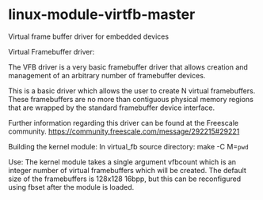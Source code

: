 # linux-module-virtfb-master
Virtual frame buffer driver for embedded devices

Virtual Framebuffer driver:

The VFB driver is a very basic framebuffer driver that allows creation and management
of an arbitrary number of framebuffer devices.

This is a basic driver which allows the user to create N virtual framebuffers.
These framebuffers are no more than contiguous physical memory regions that
are wrapped by the standard framebuffer device interface.

Further information regarding this driver can be found at the Freescale community.
https://community.freescale.com/message/292215#29221

Building the kernel module:
In virtual_fb source directory: 
  make -C <path to kernel sources>  M=`pwd`

Use:
The kernel module takes a single argument vfbcount which is an integer
number of virtual framebuffers which will be created. The default size of the
framebuffers is 128x128 16bpp, but this can be reconfigured using fbset after
the module is loaded.
